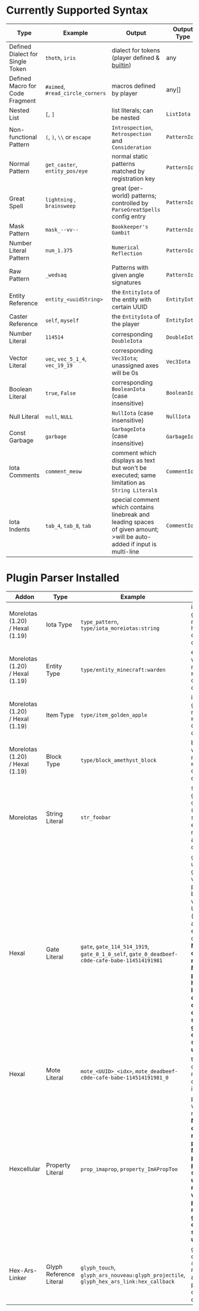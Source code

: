 # Currently Supported Syntax

Type|Example|Output|Output Type
---|---|---|---
Defined Dialect for Single Token|`thoth`, `iris`|dialect for tokens (player defined & [builtin](https://github.com/YukkuriC/HexParseMod/blob/main/common/src/main/java/io/yukkuric/hexparse/parsers/str2nbt/ToDialect.java))|any
Defined Macro for Code Fragment|`#aimed`, `#read_circle_corners`|macros defined by player|any[]
Nested List|`[`, `]`|list literals; can be nested|`ListIota`
Non-functional Pattern|`(`, `)`, `\\` or `escape`|`Introspection`, `Retrospection` and `Consideration`|`PatternIota`
Normal Pattern|`get_caster`, `entity_pos/eye`|normal static patterns matched by registration key|`PatternIota`
Great Spell|`lightning` , `brainsweep`|great (per-world) patterns; controlled by `ParseGreatSpells` config entry|`PatternIota`
Mask Pattern|`mask_--vv--`|`Bookkeeper's Gambit`|`PatternIota`
Number Literal Pattern|`num_1.375`|`Numerical Reflection`|`PatternIota`
Raw Pattern|`_wedsaq`|Patterns with given angle signatures|`PatternIota`
Entity Reference|`entity_<uuidString>`|the `EntityIota` of the entity with certain UUID|`EntityIota`
Caster Reference|`self`, `myself`|the `EntityIota` of the player|`EntityIota`
Number Literal|`114514`|corresponding `DoubleIota`|`DoubleIota`
Vector Literal|`vec`, `vec_5_1_4`, `vec_19_19`|corresponding `Vec3Iota`; unassigned axes will be 0s|`Vec3Iota`
Boolean Literal|`true`, `False`|corresponding `BooleanIota` (case insensitive)|`BooleanIota`
Null Literal|`null`, `NULL`|`NullIota` (case insensitive)|`NullIota`
Const Garbage|`garbage`|`GarbageIota` (case insensitive)|`GarbageIota`
Iota Comments|`comment_meow`|comment which displays as text but won't be executed; same limitation as `String Literal`s|`CommentIota`
Iota Indents|`tab_4`, `tab_8`, `tab`|special comment which contains linebreak and leading spaces of given amount;<br>>will be auto-added if input is multi-line|`CommentIota`
# Plugin Parser Installed

Addon|Type|Example|Output|Output Type
---|---|---|---|---
MoreIotas (1.20)<br>/ Hexal (1.19)|Iota Type|`type_pattern`, `type/iota_moreiotas:string`|iota type with given ID; namespace `hexcasting:` can be omitted|`IotaTypeIota`
MoreIotas (1.20)<br>/ Hexal (1.19)|Entity Type|`type/entity_minecraft:warden`|entity type with given ID; namespace `minecraft:` can be omitted|`EntityTypeIota`
MoreIotas (1.20)<br>/ Hexal (1.19)|Item Type|`type/item_golden_apple`|item type with given ID; namespace `minecraft:` can be omitted|`ItemTypeIota`
MoreIotas (1.20)<br>/ Hexal (1.19)|Block Type|`type/block_amethyst_block`|block type with given ID; namespace `minecraft:` can be omitted|`ItemTypeIota`
MoreIotas|String Literal|`str_foobar`|string with given content; currently not supporting spaces, escaping, non-alphabetical char, etc. `TODO`|`StringIota`
Hexal|Gate Literal|`gate`, `gate_114_514_1919`, `gate_0_1_0_self`, `gate_0_deadbeef-c0de-cafe-babe-114514191981`|`gate` for unbinded gates; with vec3 axes for position-binded ones; with entity UUID or `self` (and/or vec3 axes) for entity-binded ones;<br>**NOTE: Extra cost for making gates**<br>**NOTE2: All parsed gates have negative IDs and may conflict with other parsed ones; make sure to generate your own for security usages**|`GateIota`
Hexal|Mote Literal|`mote_<UUID>_<idx>`, `mote_deadbeef-c0de-cafe-babe-114514191981_0`|the corresponding mote from certain nexus in the world|`MoteIota`
Hexcellular|Property Literal|`prop_imaprop`, `property_ImAPropToo`|property iota with certain name;<br>**NOTE: Extra cost for making properties**<br>**NOTE2: All parsed properties start with an underline and may confilict with other parsed ones; make sure to generate your own for security usages**|`PropertyIota`
Hex-Ars-Linker|Glyph Reference Literal|`glyph_touch`, `glyph_ars_nouveau:glyph_projectile`, `glyph_hex_ars_link:hex_callback`|glyph iota with certain name; `ars_nouveau` namespace and `glyph_` path prefix could be omitted.|`GlyphIota`
